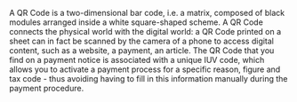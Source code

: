 A QR Code is a two-dimensional bar code, i.e. a matrix, composed of black modules arranged inside a white square-shaped scheme. A QR Code connects the physical world with the digital world: a QR Code printed on a sheet can in fact be scanned by the camera of a phone to access digital content, such as a website, a payment, an article.
The QR Code that you find on a payment notice is associated with a unique IUV code, which allows you to activate a payment process for a specific reason, figure and tax code - thus avoiding having to fill in this information manually during the payment procedure.